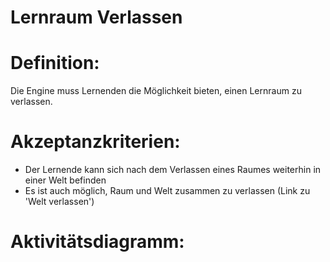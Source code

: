 # Lernraum Verlassen


# Definition:

Die Engine muss Lernenden die Möglichkeit bieten, einen Lernraum zu verlassen.

# Akzeptanzkriterien:

- Der Lernende kann sich nach dem Verlassen eines Raumes weiterhin in einer Welt befinden
- Es ist auch möglich, Raum und Welt zusammen zu verlassen (Link zu 'Welt verlassen')

# Aktivitätsdiagramm:
